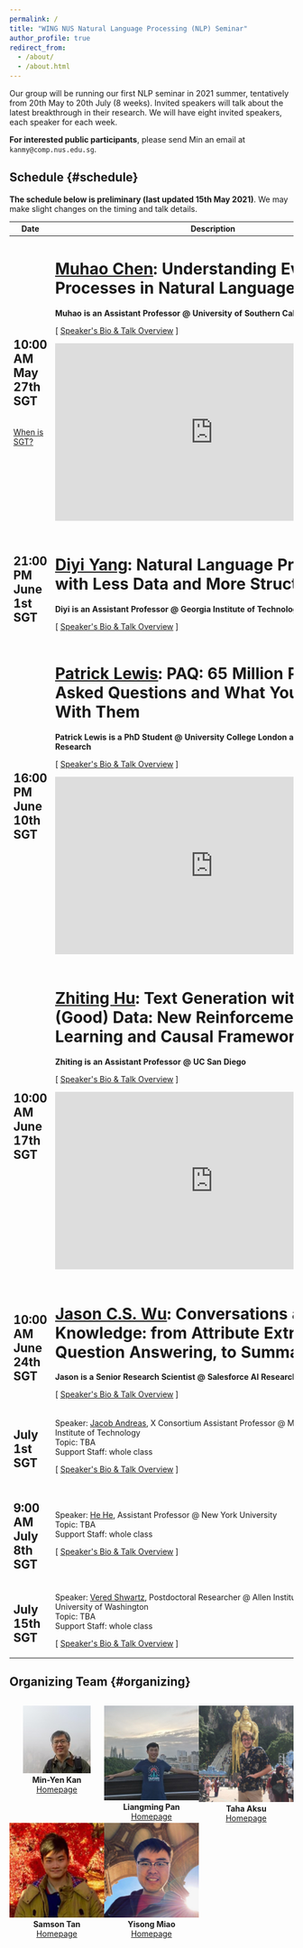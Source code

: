 ```yaml
---
permalink: /
title: "WING NUS Natural Language Processing (NLP) Seminar"
author_profile: true
redirect_from:
  - /about/
  - /about.html
---
```

Our group will be running our first NLP seminar in 2021 summer, tentatively from 20th May to 20th July (8 weeks). Invited speakers will talk about the latest breakthrough in their research. We will have eight invited speakers, each speaker for each week.

**For interested public participants**, please send Min an email at ```kanmy@comp.nus.edu.sg```.

## Schedule  {#schedule}

**The schedule below is preliminary (last updated 15th May 2021)**. We may make slight changes on the timing and talk details. 

<table class="table table-striped">
<thead class="thead-inverse"><tr><th>Date</th><th width="70%">Description</th></tr></thead>
<tbody>
<!-- Support Staff ********************************** 
  Use this first row as an exemplar.  You can get the Youtube offsets for each segment by using the share button and checking the "start at" checkbox and then pasting it.  The t parameter is the number of second from the start of the video.
 ************************************************** -->
<tr>
  <td><h2>10:00 AM May 27th SGT</h2><br/><a href="https://www.timeanddate.com/time/zones/sgt">When is SGT?</a>
  </td>

  <td>
    <h1><a href="https://muhaochen.github.io/">Muhao Chen</a>: Understanding Event Processes in Natural Language</h1>
    <strong>Muhao is an Assistant Professor @ University of Southern California</strong> 
  <p>
    [&nbsp;<a href="https://wing-nus.github.io/nlp-seminar/speaker-muhao">Speaker's Bio & Talk Overview</a>&nbsp;]
  </p>
    
  <p>
    <iframe width="560" height="315" src="https://www.youtube.com/embed/SsVhzeT5VmA" frameborder="0" allow="autoplay; encrypted-media" allowfullscreen></iframe>
  </p>

  <p>
  <script async class="speakerdeck-embed" data-id="774e2c28f938447ca62c11489b71e1d8" data-ratio="1.77777777777778" src="//speakerdeck.com/assets/embed.js"></script>
  </p>

  </td>

  </tr>

<tr>
  <td><h2>21:00 PM June 1st SGT<br /></h2>
  </td>

  <td>
    <h1><a href="https://www.cc.gatech.edu/~dyang888/">Diyi Yang</a>: Natural Language Processing with Less Data and More Structures</h1>
    <strong>Diyi is an Assistant Professor @ Georgia Institute of Technology</strong> 
  <p>
    [&nbsp;<a href="https://wing-nus.github.io/nlp-seminar/speaker-diyi">Speaker's Bio & Talk Overview</a>&nbsp;]
  </p>
    
  <p>
  <script async class="speakerdeck-embed" data-id="7192c41df8194e3ea5b0ef3b1c678153" data-ratio="1.77777777777778" src="//speakerdeck.com/assets/embed.js"></script>
  </p>

  </td>
</tr>


  <tr>
  <td><h2>16:00 PM June 10th SGT</h2>
  </td>

  <td>

  <h1><a href="https://www.patricklewis.io/">Patrick Lewis</a>: PAQ: 65 Million Probably-Asked Questions and What You Can Do With Them</h1>
    <strong>Patrick Lewis is a PhD Student @ University College London and Facebook AI Research</strong> 
  <p>
    [&nbsp;<a href="https://wing-nus.github.io/nlp-seminar/speaker-patrick">Speaker's Bio & Talk Overview</a>&nbsp;]
  </p>
  
  <p>
    <iframe width="560" height="315" src="https://www.youtube.com/embed/qOwH2ZOIH0Q" frameborder="0" allow="autoplay; encrypted-media" allowfullscreen></iframe>
  </p>

  <p>
  <script async class="speakerdeck-embed" data-id="b93af64bc4fc46e992e03f3dcfc01a36" data-ratio="1.77777777777778" src="//speakerdeck.com/assets/embed.js"></script>
  </p>

  </td>
  </tr>


  <tr>
  <td><h2>10:00 AM June 17th SGT<br/></h2>
  </td>
  <td>
  <h1><a href="http://zhiting.ucsd.edu/">Zhiting Hu</a>: Text Generation with No (Good) Data: New Reinforcement Learning and Causal Frameworks</h1>
  <strong>Zhiting is an Assistant Professor @ UC San Diego</strong> 

  <p>
    [&nbsp;<a href="https://wing-nus.github.io/nlp-seminar/speaker-zhiting">Speaker's Bio & Talk Overview</a>&nbsp;]
    <br/></p> 

 <p>
    <iframe width="560" height="315" src="https://www.youtube.com/embed/rim-FhieEv0" frameborder="0" allow="autoplay; encrypted-media" allowfullscreen></iframe>
  </p>

<p>
 <script async class="speakerdeck-embed" data-id="0a88a0017d014c398b2e3cc52e47b578" data-ratio="1.77777777777778" src="//speakerdeck.com/assets/embed.js"></script>
</p>

  </td>
  </tr>


  <tr>
  <td><h2>10:00 AM June 24th SGT<br/></h2>
  </td>
  <td>

  <h1><a href="https://jasonwu0731.github.io">Jason C.S. Wu</a>: Conversations as Knowledge: from Attribute Extraction, Question Answering, to Summarization</h1>
    <strong>Jason is a Senior Research Scientist @ Salesforce AI Research</strong> 

  <p>
    [&nbsp;<a href="https://wing-nus.github.io/nlp-seminar/speaker-jason">Speaker's Bio & Talk Overview</a>&nbsp;]
    <br/></p> 
  </td>
  </tr>

  <tr>
  <td><h2>July 1st SGT<br/></h2>
  </td>
  <td>
  <p>
    Speaker: <a href="https://www.mit.edu/~jda/">Jacob Andreas</a>, X Consortium Assistant Professor @ Massachusetts Institute of Technology<br/>
    Topic: TBA<br/>
    Support Staff: whole class
</p>
  <p>
    [&nbsp;<a href="https://wing-nus.github.io/nlp-seminar/speaker-jacob">Speaker's Bio & Talk Overview</a>&nbsp;]
    <br/></p> 
  </td>
  </tr>

  <tr>
  <td><h2>9:00 AM July 8th SGT<br/></h2>
  </td>
  <td>
  <p>
    Speaker: <a href="https://hhexiy.github.io">He He</a>, Assistant Professor @ New York University<br/>
    Topic: TBA<br/>
    Support Staff: whole class
</p>
  <p>
    [&nbsp;<a href="https://wing-nus.github.io/nlp-seminar/speaker-he">Speaker's Bio & Talk Overview</a>&nbsp;]
    <br/></p> 
  </td>
  </tr>



  <tr>
  <td><h2>July 15th SGT<br/></h2>
  </td>
  <td>
  <p>
    Speaker: <a href="https://vered1986.github.io/">Vered Shwartz</a>, Postdoctoral Researcher @ Allen Institute for AI and University of Washington<br/>
    Topic: TBA<br/>
    Support Staff: whole class
</p>
  <p>
    [&nbsp;<a href="https://wing-nus.github.io/nlp-seminar/speaker-vered">Speaker's Bio & Talk Overview</a>&nbsp;]
    <br/></p> 
  </td>
  </tr>

  <tr>
  </tr>
</tbody></table>

## Organizing Team {#organizing}
<div style="text-align:center; display:grid; grid-template-columns: 1fr 1fr 1fr; margin-top:30px;">

<div class="tutor__profile">
  <img src="images/min.jpg"/><BR/>
  <strong>Min-Yen Kan</strong>
  <BR/>
 <A HREF="https://www.comp.nus.edu.sg/~kanmy/">Homepage</A><BR/>
</div>

<div class="tutor__profile">
  <img src="images/liangming.jpg"/><BR/>
  <strong>Liangming Pan</strong>
  <BR/>
 <A HREF="http://www.liangmingpan.com/">Homepage</A><BR/>
</div>

<div class="tutor__profile">
  <img src="images/taha.png"/><BR/>
  <strong>Taha Aksu</strong>
  <BR/>
 <A HREF="https://cuthalionn.github.io/">Homepage</A><BR/>
</div>

<div class="tutor__profile">
  <img src="images/samson.jpg"/><BR/>
  <strong>Samson Tan</strong>
  <BR/>
 <A HREF="https://samsontmr.github.io/">Homepage</A><BR/>
</div>

<div class="tutor__profile">
  <img src="images/yisong.jpg"/><BR/>
  <strong>Yisong Miao</strong>
  <BR/>
 <A HREF="https://yisong.me/">Homepage</A><BR/>
</div>

</div>

